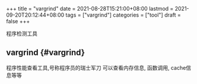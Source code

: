 +++
title = "vargrind"
date = 2021-08-28T15:21:00+08:00
lastmod = 2021-09-20T20:12:44+08:00
tags = ["vargrind"]
categories = ["tool"]
draft = false
+++

程序检测工具

<!--more-->


## vargrind {#vargrind}

程序性能查看工具,号称程序员的瑞士军刀
可以查看内存信息, 函数调用, cache信息等等